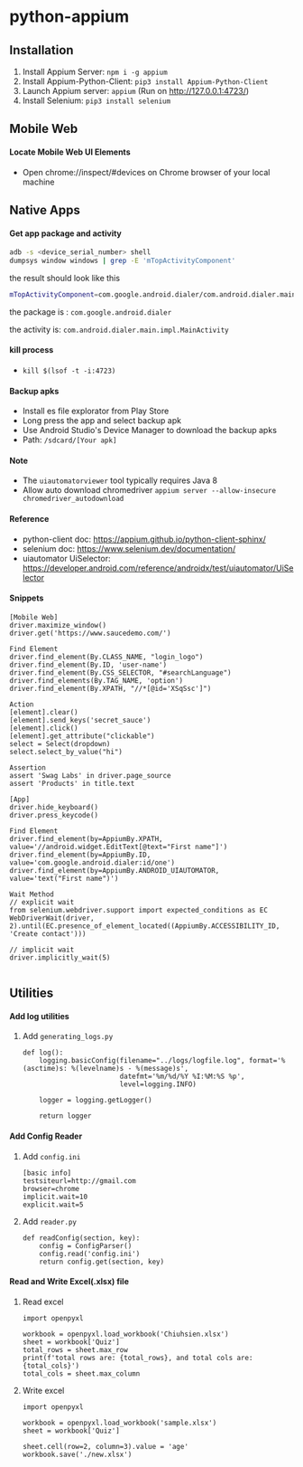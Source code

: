 # python-appium

## Installation
1. Install Appium Server: `npm i -g appium`
2. Install Appium-Python-Client: `pip3 install Appium-Python-Client`
3. Launch Appium server: `appium` (Run on http://127.0.0.1:4723/)
4. Install Selenium: `pip3 install selenium` 

## Mobile Web
#### Locate Mobile Web UI Elements
- Open chrome://inspect/#devices on Chrome browser of your local machine

## Native Apps
#### Get app package and activity
```bash
adb -s <device_serial_number> shell 
dumpsys window windows | grep -E 'mTopActivityComponent'
```
the result should look like this
```bash
mTopActivityComponent=com.google.android.dialer/com.android.dialer.main.impl.MainActivity
```
the package is : `com.google.android.dialer`

the activity is: `com.android.dialer.main.impl.MainActivity`

#### kill process
- `kill $(lsof -t -i:4723)`

#### Backup apks
- Install es file explorator from Play Store
- Long press the app and select backup apk
- Use Android Studio's Device Manager to download the backup apks
- Path: `/sdcard/[Your apk]`
#### Note
- The `uiautomatorviewer` tool typically requires Java 8
- Allow auto download chromedriver `appium server --allow-insecure chromedriver_autodownload`


#### Reference
- python-client doc: https://appium.github.io/python-client-sphinx/
- selenium doc: https://www.selenium.dev/documentation/
- uiautomator UiSelector: https://developer.android.com/reference/androidx/test/uiautomator/UiSelector

#### Snippets
```text
[Mobile Web]
driver.maximize_window()
driver.get('https://www.saucedemo.com/')

Find Element
driver.find_element(By.CLASS_NAME, "login_logo")
driver.find_element(By.ID, 'user-name')
driver.find_element(By.CSS_SELECTOR, "#searchLanguage")
driver.find_elements(By.TAG_NAME, 'option')
driver.find_element(By.XPATH, "//*[@id='XSqSsc']")

Action
[element].clear()
[element].send_keys('secret_sauce')
[element].click()
[element].get_attribute("clickable")
select = Select(dropdown)
select.select_by_value("hi")

Assertion
assert 'Swag Labs' in driver.page_source
assert 'Products' in title.text

[App]
driver.hide_keyboard()
driver.press_keycode()

Find Element
driver.find_element(by=AppiumBy.XPATH, value='//android.widget.EditText[@text="First name"]')
driver.find_element(by=AppiumBy.ID, value='com.google.android.dialer:id/one')
driver.find_element(by=AppiumBy.ANDROID_UIAUTOMATOR, value='text("First name")')

Wait Method
// explicit wait
from selenium.webdriver.support import expected_conditions as EC
WebDriverWait(driver, 2).until(EC.presence_of_element_located((AppiumBy.ACCESSIBILITY_ID, 'Create contact')))

// implicit wait
driver.implicitly_wait(5)


```
## Utilities
#### Add log utilities
1. Add `generating_logs.py`
    ```
    def log():
        logging.basicConfig(filename="../logs/logfile.log", format='%(asctime)s: %(levelname)s - %(message)s',
                            datefmt='%m/%d/%Y %I:%M:%S %p',
                            level=logging.INFO)
    
        logger = logging.getLogger()
    
        return logger
    ```
#### Add Config Reader
1. Add `config.ini`
    ```
   [basic info]
    testsiteurl=http://gmail.com
    browser=chrome
    implicit.wait=10
    explicit.wait=5
   ```
2. Add `reader.py`
    ```pycon
    def readConfig(section, key):
        config = ConfigParser()
        config.read('config.ini')
        return config.get(section, key)
    ```
#### Read and Write Excel(.xlsx) file
1. Read excel
   ```pycon
   import openpyxl

   workbook = openpyxl.load_workbook('Chiuhsien.xlsx')
   sheet = workbook['Quiz']
   total_rows = sheet.max_row
   print(f'total rows are: {total_rows}, and total cols are: {total_cols}')
   total_cols = sheet.max_column
   ```
2. Write excel
   ```pycon
   import openpyxl

   workbook = openpyxl.load_workbook('sample.xlsx')
   sheet = workbook['Quiz']
   
   sheet.cell(row=2, column=3).value = 'age'
   workbook.save('./new.xlsx')
   ```


